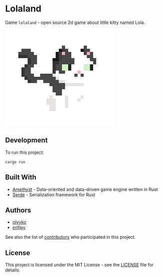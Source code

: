 # Lolaland

Game `lolaland` - open source 2d game about little kitty named Lola.
![Lola The Cat :D](assets/textures/lola_the_cat.png?raw=true "Lola The Cat :D")

## Development

To run this project:

```
cargo run
```

## Built With

- [Amethyst](https://github.com/amethyst/amethyst) - Data-oriented and data-driven game engine written in Rust
- [Serde](https://github.com/serde-rs/serde) - Serialization framework for Rust

## Authors

- [olvyko](https://github.com/olvyko)
- [enfipy](https://github.com/enfipy)

See also the list of [contributors](https://github.com/olvyko/lolaland/contributors) who participated in this project.

## License

This project is licensed under the MIT License - see the [LICENSE](docs/LICENSE) file for details.
